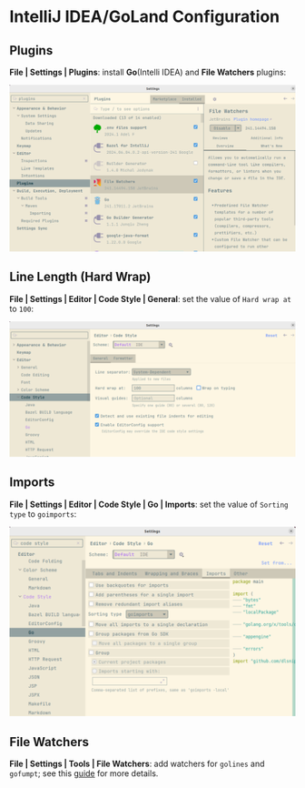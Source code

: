 # IntelliJ IDEA/GoLand Configuration

<!-- START doctoc -->
<!-- END doctoc -->

## Plugins

**File | Settings | Plugins**: install **Go**(Intelli IDEA) and **File Watchers** plugins:

![IDE Setup Plugins](/readme/ide-setup-plugins.png)

## Line Length (Hard Wrap)

**File | Settings | Editor | Code Style | General**: set the value of `Hard wrap at` to `100`:

![IDE Setup Line Length](/readme/ide-setup-hard-wrap.png)

## Imports

**File | Settings | Editor | Code Style | Go | Imports**: set the value of `Sorting type` to `goimports`:

![IDE Setup Imports](/readme/ide-setup-goimports.png)

## File Watchers

**File | Settings | Tools | File Watchers**: add watchers for `golines` and `gofumpt`; see this 
[guide](https://github.com/mvdan/gofumpt?tab=readme-ov-file#goland) for more details.